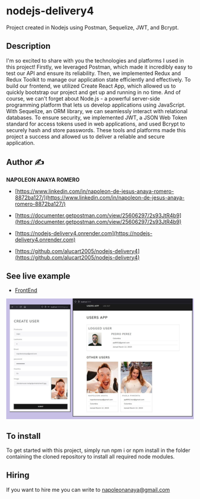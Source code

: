# nodejs-delivery4
Project created in Nodejs using Postman, Sequelize, JWT, and Bcrypt.

## Description

I'm so excited to share with you the technologies and platforms I used in this project! Firstly, we leveraged Postman, which made it incredibly easy to test our API and ensure its reliability. Then, we implemented Redux and Redux Toolkit to manage our application state efficiently and effectively. To build our frontend, we utilized Create React App, which allowed us to quickly bootstrap our project and get up and running in no time. And of course, we can't forget about Node.js - a powerful server-side programming platform that lets us develop applications using JavaScript. With Sequelize, an ORM library, we can seamlessly interact with relational databases. To ensure security, we implemented JWT, a JSON Web Token standard for access tokens used in web applications, and used Bcrypt to securely hash and store passwords. These tools and platforms made this project a success and allowed us to deliver a reliable and secure application.

## Author ✍

**NAPOLEON ANAYA ROMERO**

-	[https://www.linkedin.com/in/napoleon-de-jesus-anaya-romero-8872ba127/](https://www.linkedin.com/in/napoleon-de-jesus-anaya-romero-8872ba127/)

-	[https://documenter.getpostman.com/view/25606297/2s93JtR4b9](https://documenter.getpostman.com/view/25606297/2s93JtR4b9)

-	[https://nodejs-delivery4.onrender.com](https://nodejs-delivery4.onrender.com)

-	[https://github.com/alucart2005/nodejs-delivery4](https://github.com/alucart2005/nodejs-delivery4)



## See live example

-	[FrontEnd](https://github.com/alucart2005/front-delivery4)
 
![..](https://raw.githubusercontent.com/alucart2005/nodejs-delivery4/4/src/utils/image.jpg)


## To install

To get started with this project, simply run npm i or npm install in the folder containing the cloned repository to install all required node modules.

## Hiring 
If you want to hire me you can write to napoleonanaya@gmail.com
